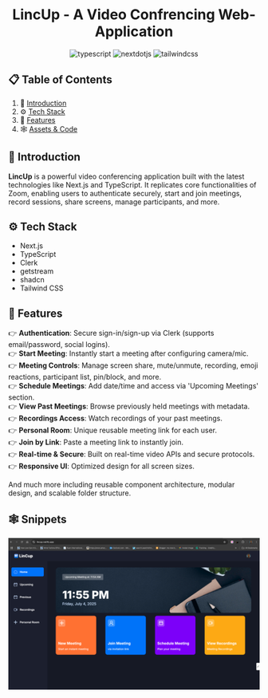 

<div align="center">

  

  <h1 align="center">LincUp - A Video Confrencing Web-Application</h3>
  <div>
    <img src="https://img.shields.io/badge/-TypeScript-black?style=for-the-badge&logoColor=white&logo=typescript&color=3178C6" alt="typescript" />
    <img src="https://img.shields.io/badge/-Next_JS-black?style=for-the-badge&logoColor=white&logo=nextdotjs&color=000000" alt="nextdotjs" />
    <img src="https://img.shields.io/badge/-Tailwind_CSS-black?style=for-the-badge&logoColor=white&logo=tailwindcss&color=06B6D4" alt="tailwindcss" />
  </div>
</div>

## 📋 <a name="table">Table of Contents</a>

1. 🤖 [Introduction](#introduction)
2. ⚙️ [Tech Stack](#tech-stack)
3. 🔋 [Features](#features)
4. 🕸️ [Assets & Code](#snippets)


## <a name="introduction">🤖 Introduction</a>

**LincUp** is a powerful video conferencing application built with the latest technologies like Next.js and TypeScript. It replicates core functionalities of Zoom, enabling users to authenticate securely, start and join meetings, record sessions, share screens, manage participants, and more.


## <a name="tech-stack">⚙️ Tech Stack</a>

- Next.js
- TypeScript
- Clerk
- getstream
- shadcn
- Tailwind CSS

## <a name="features">🔋 Features</a>

👉 **Authentication**: Secure sign-in/sign-up via Clerk (supports email/password, social logins).  
👉 **Start Meeting**: Instantly start a meeting after configuring camera/mic.  
👉 **Meeting Controls**: Manage screen share, mute/unmute, recording, emoji reactions, participant list, pin/block, and more.  
👉 **Schedule Meetings**: Add date/time and access via 'Upcoming Meetings' section.  
👉 **View Past Meetings**: Browse previously held meetings with metadata.  
👉 **Recordings Access**: Watch recordings of your past meetings.  
👉 **Personal Room**: Unique reusable meeting link for each user.  
👉 **Join by Link**: Paste a meeting link to instantly join.  
👉 **Real-time & Secure**: Built on real-time video APIs and secure protocols.  
👉 **Responsive UI**: Optimized design for all screen sizes.  

And much more including reusable component architecture, modular design, and scalable folder structure.


## <a name="snippets">🕸️ Snippets</a>
![alt text](image.jpg)


